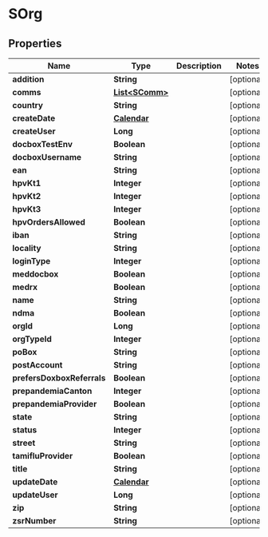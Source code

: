 
# SOrg

## Properties
Name | Type | Description | Notes
------------ | ------------- | ------------- | -------------
**addition** | **String** |  |  [optional]
**comms** | [**List&lt;SComm&gt;**](SComm.md) |  |  [optional]
**country** | **String** |  |  [optional]
**createDate** | [**Calendar**](Calendar.md) |  |  [optional]
**createUser** | **Long** |  |  [optional]
**docboxTestEnv** | **Boolean** |  |  [optional]
**docboxUsername** | **String** |  |  [optional]
**ean** | **String** |  |  [optional]
**hpvKt1** | **Integer** |  |  [optional]
**hpvKt2** | **Integer** |  |  [optional]
**hpvKt3** | **Integer** |  |  [optional]
**hpvOrdersAllowed** | **Boolean** |  |  [optional]
**iban** | **String** |  |  [optional]
**locality** | **String** |  |  [optional]
**loginType** | **Integer** |  |  [optional]
**meddocbox** | **Boolean** |  |  [optional]
**medrx** | **Boolean** |  |  [optional]
**name** | **String** |  |  [optional]
**ndma** | **Boolean** |  |  [optional]
**orgId** | **Long** |  |  [optional]
**orgTypeId** | **Integer** |  |  [optional]
**poBox** | **String** |  |  [optional]
**postAccount** | **String** |  |  [optional]
**prefersDoxboxReferrals** | **Boolean** |  |  [optional]
**prepandemiaCanton** | **Integer** |  |  [optional]
**prepandemiaProvider** | **Boolean** |  |  [optional]
**state** | **String** |  |  [optional]
**status** | **Integer** |  |  [optional]
**street** | **String** |  |  [optional]
**tamifluProvider** | **Boolean** |  |  [optional]
**title** | **String** |  |  [optional]
**updateDate** | [**Calendar**](Calendar.md) |  |  [optional]
**updateUser** | **Long** |  |  [optional]
**zip** | **String** |  |  [optional]
**zsrNumber** | **String** |  |  [optional]



